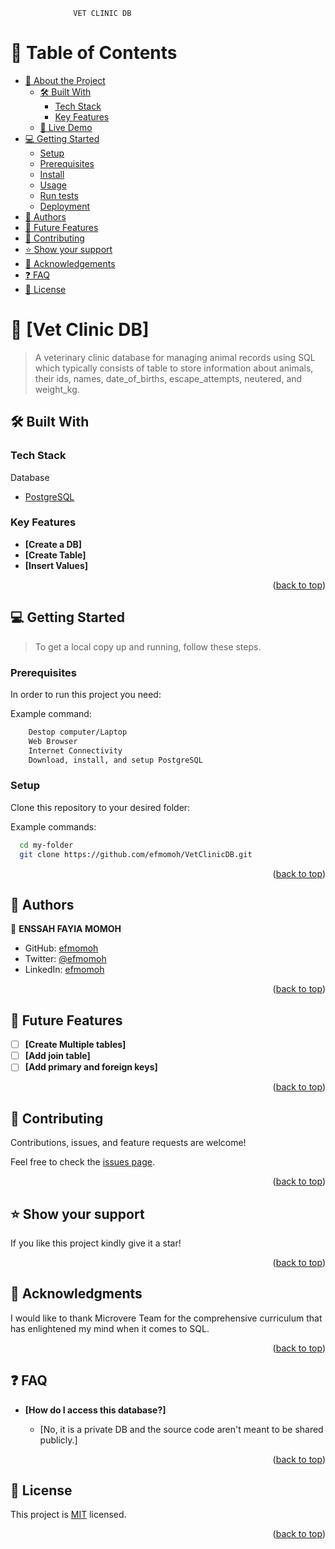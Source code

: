                   VET CLINIC DB

<a name="readme-top"></a>

# 📗 Table of Contents

- [📖 About the Project](#about-project)
  - [🛠 Built With](#built-with)
    - [Tech Stack](#tech-stack)
    - [Key Features](#key-features)
  - [🚀 Live Demo](#live-demo)
- [💻 Getting Started](#getting-started)
  - [Setup](#setup)
  - [Prerequisites](#prerequisites)
  - [Install](#install)
  - [Usage](#usage)
  - [Run tests](#run-tests)
  - [Deployment](#triangular_flag_on_post-deployment)
- [👥 Authors](#authors)
- [🔭 Future Features](#future-features)
- [🤝 Contributing](#contributing)
- [⭐️ Show your support](#support)
- [🙏 Acknowledgements](#acknowledgements)
- [❓ FAQ](#faq)
- [📝 License](#license)

<!-- PROJECT DESCRIPTION -->

# 📖 [Vet Clinic DB] <a name="about-project"></a>

> A veterinary clinic database for managing animal records using SQL which typically consists of table to store information about animals, their ids, names, date_of_births, escape_attempts, neutered, and weight_kg.

## 🛠 Built With <a name="built-with"></a>

### Tech Stack <a name="tech-stack"></a>

<summary>Database</summary>
  <ul>
    <li><a href="https://www.postgresql.org/">PostgreSQL</a></li>
  </ul>
</details>

<!-- Features -->
### Key Features <a name="key-features"></a>

- **[Create a DB]**
- **[Create Table]**
- **[Insert Values]**

<p align="right">(<a href="#readme-top">back to top</a>)</p>

<!-- GETTING STARTED -->

## 💻 Getting Started <a name="getting-started"></a>

> To get a local copy up and running, follow these steps.

### Prerequisites

In order to run this project you need:

Example command:

```sh
    Destop computer/Laptop
    Web Browser
    Internet Connectivity
    Download, install, and setup PostgreSQL
```

### Setup

Clone this repository to your desired folder:

Example commands:

```sh
  cd my-folder
  git clone https://github.com/efmomoh/VetClinicDB.git 
```
<p align="right">(<a href="#readme-top">back to top</a>)</p>

## 👥 Authors <a name="authors"></a>

👤 **ENSSAH FAYIA MOMOH**

- GitHub: [efmomoh](https://github.com/efmomoh)
- Twitter: [@efmomoh](https://twitter.com/@efmomoh)
- LinkedIn: [efmomoh](https://linkedin.com/in/efmomoh)


<p align="right">(<a href="#readme-top">back to top</a>)</p>

## 🔭 Future Features <a name="future-features"></a>

- [ ] **[Create Multiple tables]**
- [ ] **[Add join table]**
- [ ] **[Add primary and foreign keys]**

<p align="right">(<a href="#readme-top">back to top</a>)</p>

## 🤝 Contributing <a name="contributing"></a>

Contributions, issues, and feature requests are welcome!

Feel free to check the [issues page](https://github.com/efmomoh/VetClinicDB/issues).

<p align="right">(<a href="#readme-top">back to top</a>)</p>

## ⭐️ Show your support <a name="support"></a>

If you like this project kindly give it a star!

<p align="right">(<a href="#readme-top">back to top</a>)</p>

## 🙏 Acknowledgments <a name="acknowledgements"></a>

I would like to thank Microvere Team for the comprehensive curriculum that
has enlightened my mind when it comes to SQL.

<p align="right">(<a href="#readme-top">back to top</a>)</p>

## ❓ FAQ <a name="faq"></a>

- **[How do I access this database?]**

  - [No, it is a private DB and the source code aren't meant to be shared publicly.]

<p align="right">(<a href="#readme-top">back to top</a>)</p>


## 📝 License <a name="license"></a>

This project is [MIT](./LICENSE) licensed.

<p align="right">(<a href="#readme-top">back to top</a>)</p>
